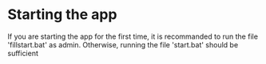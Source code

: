 # Starting the app

If you are starting the app for the first time, it is recommanded to run the file 'fillstart.bat' as admin. Otherwise, running the file 'start.bat' should be sufficient
